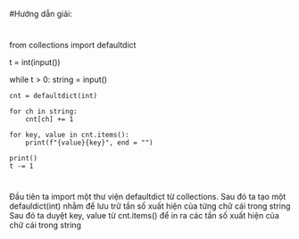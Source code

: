 #Hướng dẫn giải:
#
from collections import defaultdict

t = int(input())

while t > 0:
    string = input()
    
    cnt = defaultdict(int)

    for ch in string:
        cnt[ch] += 1
    
    for key, value in cnt.items():
        print(f"{value}{key}", end = "")
    
    print()
    t -= 1
#

Đầu tiên ta import một thư viện defaultdict từ collections.
Sau đó ta tạo một defauldict(int) nhằm để lưu trữ tần số xuất hiện của từng chữ cái trong string
Sau đó ta duyệt key, value từ cnt.items() để in ra các tần số xuất hiện của chữ cái trong string